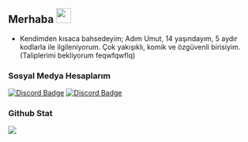 ## Merhaba <img src="https://raw.githubusercontent.com/iampavangandhi/iampavangandhi/master/gifs/Hi.gif" width="30px">

- Kendimden kısaca bahsedeyim; Adım Umut, 14 yaşındayım, 5 aydır kodlarla ile ilgileniyorum. Çok yakışıklı, komik ve özgüvenli birisiyim. (Taliplerimi bekliyorum feqwfqwflq)

<h3> Sosyal Medya Hesaplarım </h3>

[![Discord Badge](https://img.shields.io/badge/Discord%20-7289DA.svg?&amp;style=for-the-badge&amp;logo=discord&amp;logoColor=white)](https://discord.gg/JPu6Xm8yyP)
[![Discord Badge](https://img.shields.io/badge/YouTube-ff0000.svg?&amp;style=for-the-badge&amp;logo=youtube&amp;logoColor=white)](https://www.youtube.com/channel/UC1aIvE7CDLac8wgQZODMjFQ)

<div >
<h3>Github Stat</h3>
   <a href="https://github.com/Sasprosko" target="_blank">
      <img src="https://github-readme-stats.vercel.app/api/?username=Sasprosko&show_icons=true&title_color=fff&icon_color=79ff97&text_color=9f9f9f&bg_color=151515">
   </a>
</div>
